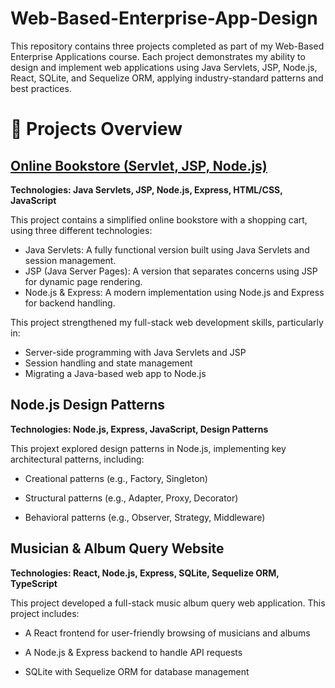 # Web-Based-Enterprise-App-Design

This repository contains three projects completed as part of my Web-Based Enterprise Applications course. Each project demonstrates my ability to design and implement web applications using Java Servlets, JSP, Node.js, React, SQLite, and Sequelize ORM, applying industry-standard patterns and best practices.

# 🚀  Projects Overview

## [Online Bookstore (Servlet, JSP, Node.js)](https://github.com/laurenrigante/Web-Based-Enterprise-App-Design/tree/main/BOOKSTORE)
**Technologies: Java Servlets, JSP, Node.js, Express, HTML/CSS, JavaScript**

This project contains a simplified online bookstore with a shopping cart, using three different technologies:
- Java Servlets: A fully functional version built using Java Servlets and session management.
- JSP (Java Server Pages): A version that separates concerns using JSP for dynamic page rendering.
- Node.js & Express: A modern implementation using Node.js and Express for backend handling.

This project strengthened my full-stack web development skills, particularly in:
- Server-side programming with Java Servlets and JSP
- Session handling and state management
- Migrating a Java-based web app to Node.js

## Node.js Design Patterns
**Technologies: Node.js, Express, JavaScript, Design Patterns**

This projext explored design patterns in Node.js, implementing key architectural patterns, including:
- Creational patterns (e.g., Factory, Singleton)

- Structural patterns (e.g., Adapter, Proxy, Decorator)

- Behavioral patterns (e.g., Observer, Strategy, Middleware)


## Musician & Album Query Website

**Technologies: React, Node.js, Express, SQLite, Sequelize ORM, TypeScript**

This project developed a full-stack music album query web application. This project includes:

- A React frontend for user-friendly browsing of musicians and albums

- A Node.js & Express backend to handle API requests

- SQLite with Sequelize ORM for database management



